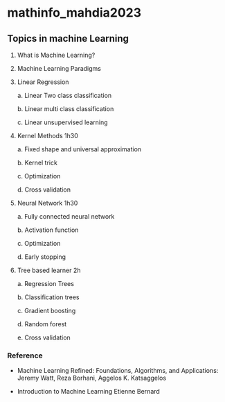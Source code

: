 # mathinfo_mahdia2023
## Topics in machine Learning


1. What is Machine Learning?


2. Machine Learning Paradigms


3. Linear Regression 

    a. Linear Two class classification

    b. Linear multi class classification

    c. Linear unsupervised learning

4. Kernel Methods 1h30

    a. Fixed shape and universal approximation

    b. Kernel trick

    c. Optimization

    d. Cross validation

5. Neural Network 1h30

    a. Fully connected neural network

    b. Activation function

    c. Optimization

    d. Early stopping

6. Tree based learner 2h

    a. Regression Trees

    b. Classification trees

    c. Gradient boosting

    d. Random forest

    e. Cross validation



### Reference

* Machine Learning Refined: Foundations, Algorithms, and Applications: Jeremy Watt, Reza Borhani, Aggelos K. Katsaggelos

* Introduction to Machine Learning Etienne Bernard


